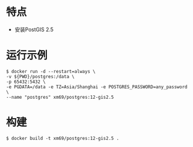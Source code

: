 # 特点

* 安装PostGIS 2.5

# 运行示例

```
$ docker run -d --restart=always \
-v ${PWD}/postgres:/data \
-p 65432:5432 \
-e PGDATA=/data -e TZ=Asia/Shanghai -e POSTGRES_PASSWORD=any_password \
--name "postgres" xm69/postgres:12-gis2.5
```

# 构建

```
$ docker build -t xm69/postgres:12-gis2.5 .
```
